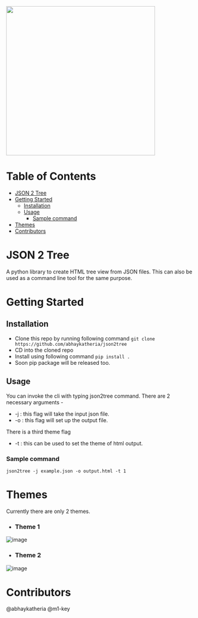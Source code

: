 
<img src="J2T.jpg" height=400px />

[](mdtoc)
# Table of Contents

* [JSON 2 Tree](#json-2-tree)
* [Getting Started](#getting-started)
	* [Installation](#installation)
	* [Usage](#usage)
		* [Sample command](#sample-command)
* [Themes](#themes)
* [Contributors](#contributors)
[](/mdtoc)


# JSON 2 Tree
A python library to create HTML tree view from JSON files.
This can also be used as a command line tool for the same purpose.
# Getting Started
## Installation
- Clone this repo by running following command
    ``` git clone https://github.com/abhaykatheria/json2tree ```
- CD into the cloned repo
- Install using following command ``` pip install . ```
- Soon pip package will be released too.

## Usage
You can invoke the cli with typing json2tree command.
There are 2 necessary arguments - 
- -j : this flag will take the input json file.
- -o : this flag will set up the output file.

There is a third theme flag 
- -t : this can be used to set the theme of html output.

### Sample command
``` json2tree -j example.json -o output.html -t 1 ```

# Themes
Currently there are only 2 themes.
- ### Theme 1
![image](https://user-images.githubusercontent.com/40055274/134461395-f738857d-a543-4a1b-8ab6-71d02e7c5e92.png)
- ### Theme 2
![image](https://user-images.githubusercontent.com/40055274/134461586-f5b071af-64d5-46e9-ba4d-946936ce34f7.png)

# Contributors
@abhaykatheria
@m1-key
